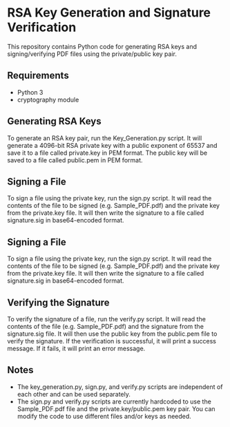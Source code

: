 
# RSA Key Generation and Signature Verification

This repository contains Python code for generating RSA keys and signing/verifying PDF files using the private/public key pair.


## Requirements

 - Python 3
 - cryptography module

## Generating RSA Keys

To generate an RSA key pair, run the Key_Generation.py script. It will generate a 4096-bit RSA private key with a public exponent of 65537 and save it to a file called private.key in PEM format. The public key will be saved to a file called public.pem in PEM format.
## Signing a File
To sign a file using the private key, run the sign.py script. It will read the contents of the file to be signed (e.g. Sample_PDF.pdf) and the private key from the private.key file. It will then write the signature to a file called signature.sig in base64-encoded format.
## Signing a File
To sign a file using the private key, run the sign.py script. It will read the contents of the file to be signed (e.g. Sample_PDF.pdf) and the private key from the private.key file. It will then write the signature to a file called signature.sig in base64-encoded format.
## Verifying the Signature
To verify the signature of a file, run the verify.py script. It will read the contents of the file (e.g. Sample_PDF.pdf) and the signature from the signature.sig file. It will then use the public key from the public.pem file to verify the signature. If the verification is successful, it will print a success message. If it fails, it will print an error message.
## Notes
- The key_generation.py, sign.py, and verify.py scripts are independent of each other and can be used separately.
- The sign.py and verify.py scripts are currently hardcoded to use the Sample_PDF.pdf file and the private.key/public.pem key pair. You can modify the code to use different files and/or keys as needed.
